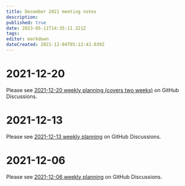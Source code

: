 ```yaml
---
title: December 2021 meeting notes
description: 
published: true
date: 2023-05-11T14:35:11.321Z
tags: 
editor: markdown
dateCreated: 2021-12-04T05:12:42.039Z
---
```


# 2021-12-20

Please see [2021-12-20 weekly planning (covers two weeks)](https://github.com/centerofci/mathesar/discussions/905) on GitHub Discussions.

# 2021-12-13

Please see [2021-12-13 weekly planning](https://github.com/centerofci/mathesar/discussions/882) on GitHub Discussions.

# 2021-12-06

Please see [2021-12-06 weekly planning](https://github.com/centerofci/mathesar/discussions/866) on GitHub Discussions.
